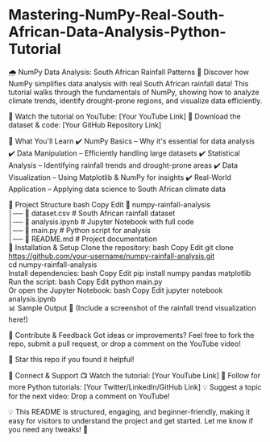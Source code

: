 # Mastering-NumPy-Real-South-African-Data-Analysis-Python-Tutorial


🌧️ NumPy Data Analysis: South African Rainfall Patterns
🚀 Discover how NumPy simplifies data analysis with real South African rainfall data! This tutorial walks through the fundamentals of NumPy, showing how to analyze climate trends, identify drought-prone regions, and visualize data efficiently.

🔗 Watch the tutorial on YouTube: [Your YouTube Link]
📂 Download the dataset & code: [Your GitHub Repository Link]

📌 What You'll Learn
✔️ NumPy Basics – Why it's essential for data analysis
✔️ Data Manipulation – Efficiently handling large datasets
✔️ Statistical Analysis – Identifying rainfall trends and drought-prone areas
✔️ Data Visualization – Using Matplotlib & NumPy for insights
✔️ Real-World Application – Applying data science to South African climate data

📁 Project Structure
bash
Copy
Edit
📂 numpy-rainfall-analysis  
│── 📄 dataset.csv        # South African rainfall dataset  
│── 📄 analysis.ipynb     # Jupyter Notebook with full code  
│── 📄 main.py            # Python script for analysis  
│── 📄 README.md          # Project documentation  
📌 Installation & Setup
Clone the repository:
bash
Copy
Edit
git clone https://github.com/your-username/numpy-rainfall-analysis.git  
cd numpy-rainfall-analysis  
Install dependencies:
bash
Copy
Edit
pip install numpy pandas matplotlib  
Run the script:
bash
Copy
Edit
python main.py  
Or open the Jupyter Notebook:
bash
Copy
Edit
jupyter notebook analysis.ipynb  
📊 Sample Output
📸 (Include a screenshot of the rainfall trend visualization here!)

📢 Contribute & Feedback
Got ideas or improvements? Feel free to fork the repo, submit a pull request, or drop a comment on the YouTube video!

🌟 Star this repo if you found it helpful!

📌 Connect & Support
📺 Watch the tutorial: [Your YouTube Link]
🐍 Follow for more Python tutorials: [Your Twitter/LinkedIn/GitHub Link]
💡 Suggest a topic for the next video: Drop a comment on YouTube!

💡 This README is structured, engaging, and beginner-friendly, making it easy for visitors to understand the project and get started. Let me know if you need any tweaks! 🚀
